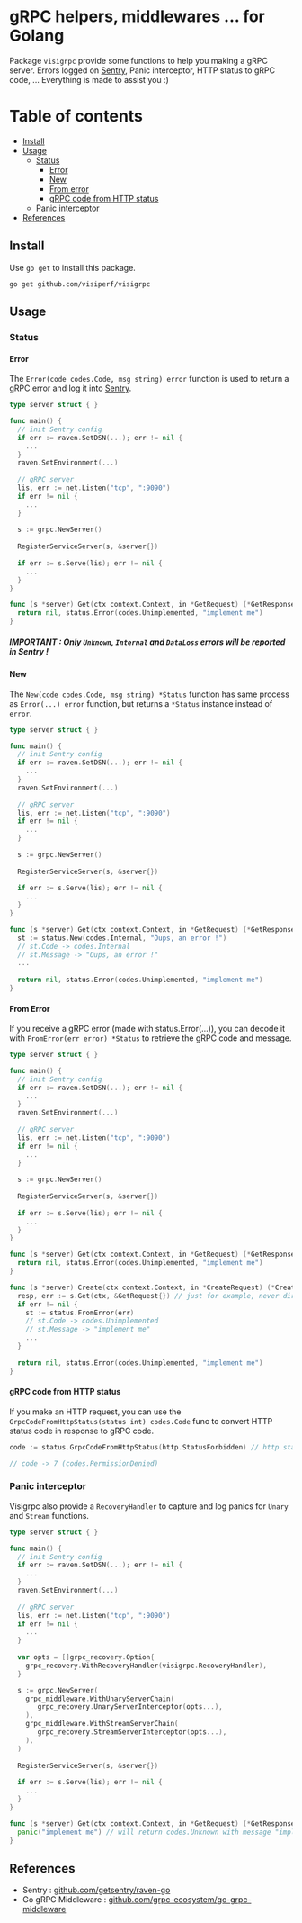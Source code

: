 # gRPC helpers, middlewares ... for Golang

Package `visigrpc` provide some functions to help you making a gRPC server. Errors logged on [Sentry](https://sentry.io), Panic interceptor, HTTP status to gRPC code, ... Everything is made to assist you :)

Table of contents
=================

  * [Install](#install)
  * [Usage](#usage)
      * [Status](#status)
        * [Error](#error)
        * [New](#new)
        * [From error](#from-error)
        * [gRPC code from HTTP status](#grpc-code-from-http-status)
    * [Panic interceptor](#panic-interceptor)
  * [References](#references)

## Install

Use `go get` to install this package.

    go get github.com/visiperf/visigrpc


## Usage

### Status

#### Error

The `Error(code codes.Code, msg string) error` function is used to return a gRPC error and log it into [Sentry](https://sentry.io).

```go
type server struct { }

func main() {
  // init Sentry config
  if err := raven.SetDSN(...); err != nil {
    ...
  }
  raven.SetEnvironment(...) 
  
  // gRPC server
  lis, err := net.Listen("tcp", ":9090")
  if err != nil {
    ...
  }
  
  s := grpc.NewServer()
  
  RegisterServiceServer(s, &server{})
  
  if err := s.Serve(lis); err != nil {
    ...
  }
}

func (s *server) Get(ctx context.Context, in *GetRequest) (*GetResponse, error) {
  return nil, status.Error(codes.Unimplemented, "implement me")
}
```

##### IMPORTANT : Only `Unknown`, `Internal` and `DataLoss` errors will be reported in Sentry !

#### New

The `New(code codes.Code, msg string) *Status` function has same process as `Error(...) error` function, but returns a `*Status` instance instead of `error`.

```go
type server struct { }

func main() {
  // init Sentry config
  if err := raven.SetDSN(...); err != nil {
    ...
  }
  raven.SetEnvironment(...) 
  
  // gRPC server
  lis, err := net.Listen("tcp", ":9090")
  if err != nil {
    ...
  }
  
  s := grpc.NewServer()
  
  RegisterServiceServer(s, &server{})
  
  if err := s.Serve(lis); err != nil {
    ...
  }
}

func (s *server) Get(ctx context.Context, in *GetRequest) (*GetResponse, error) {
  st := status.New(codes.Internal, "Oups, an error !")
  // st.Code -> codes.Internal
  // st.Message -> "Oups, an error !"
  ...
  
  return nil, status.Error(codes.Unimplemented, "implement me")
}
```



#### From Error

If you receive a gRPC error (made with status.Error(...)), you can decode it with `FromError(err error) *Status` to retrieve the gRPC code and message.

```go
type server struct { }

func main() {
  // init Sentry config
  if err := raven.SetDSN(...); err != nil {
    ...
  }
  raven.SetEnvironment(...) 
  
  // gRPC server
  lis, err := net.Listen("tcp", ":9090")
  if err != nil {
    ...
  }
  
  s := grpc.NewServer()
  
  RegisterServiceServer(s, &server{})
  
  if err := s.Serve(lis); err != nil {
    ...
  }
}

func (s *server) Get(ctx context.Context, in *GetRequest) (*GetResponse, error) {
  return nil, status.Error(codes.Unimplemented, "implement me")
}

func (s *server) Create(ctx context.Context, in *CreateRequest) (*CreateResponse, error) {
  resp, err := s.Get(ctx, &GetRequest{}) // just for example, never directly call self functions with `s *server` !
  if err != nil {
    st := status.FromError(err)
    // st.Code -> codes.Unimplemented
    // st.Message -> "implement me"
    ...
  }
  
  return nil, status.Error(codes.Unimplemented, "implement me")
}
```

#### gRPC code from HTTP status

If you make an HTTP request, you can use the `GrpcCodeFromHttpStatus(status int) codes.Code` func to convert HTTP status code in response to gRPC code.

```go
code := status.GrpcCodeFromHttpStatus(http.StatusForbidden) // http status -> 403 (Forbidden)

// code -> 7 (codes.PermissionDenied)
```

### Panic interceptor

Visigrpc also provide a `RecoveryHandler` to capture and log panics for `Unary` and `Stream` functions.

```go
type server struct { }

func main() {
  // init Sentry config
  if err := raven.SetDSN(...); err != nil {
    ...
  }
  raven.SetEnvironment(...) 
  
  // gRPC server
  lis, err := net.Listen("tcp", ":9090")
  if err != nil {
    ...
  }
  
  var opts = []grpc_recovery.Option{
    grpc_recovery.WithRecoveryHandler(visigrpc.RecoveryHandler),
  }

  s := grpc.NewServer(
    grpc_middleware.WithUnaryServerChain(
       grpc_recovery.UnaryServerInterceptor(opts...),
    ),
    grpc_middleware.WithStreamServerChain(
       grpc_recovery.StreamServerInterceptor(opts...),
    ),
  )
  
  RegisterServiceServer(s, &server{})
  
  if err := s.Serve(lis); err != nil {
    ...
  }
}

func (s *server) Get(ctx context.Context, in *GetRequest) (*GetResponse, error) {
  panic("implement me") // will return codes.Unknown with message "implement me" and log error on Sentry
}
```



## References

* Sentry : [github.com/getsentry/raven-go](https://github.com/getsentry/raven-go)
* Go gRPC Middleware : [github.com/grpc-ecosystem/go-grpc-middleware](https://github.com/grpc-ecosystem/go-grpc-middleware)

